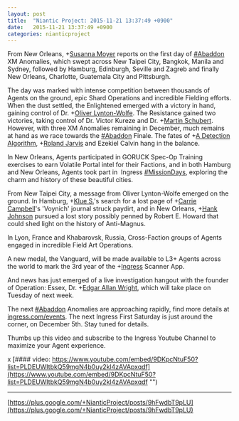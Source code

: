 ```yaml
---
layout: post
title:  "Niantic Project: 2015-11-21 13:37:49 +0900"
date:   2015-11-21 13:37:49 +0900
categories: nianticproject
---
```

From New Orleans, +[Susanna Moyer](https://plus.google.com/101560858827970533247 "") reports on the first day of [#Abaddon](https://plus.google.com/s/%23Abaddon "") XM Anomalies, which swept across New Taipei City, Bangkok, Manila and Sydney, followed by Hamburg, Edinburgh, Seville and Zagreb and finally New Orleans, Charlotte, Guatemala City and Pittsburgh. 

The day was marked with intense competition between thousands of Agents on the ground, epic Shard Operations and incredible Fielding efforts. When the dust settled, the Enlightened emerged with a victory in hand, gaining control of Dr. +[Oliver Lynton-Wolfe](https://plus.google.com/108200572857719809031 ""). The Resistance gained two victories, taking control of Dr. Victor Kureze and Dr. +[Martin Schubert](https://plus.google.com/100425314717666507497 ""). However, with three XM Anomalies remaining in December, much remains at hand as we race towards the [#Abaddon](https://plus.google.com/s/%23Abaddon "") Finale. The fates of +[A Detection Algorithm](https://plus.google.com/114076692022231059864 ""), +[Roland Jarvis](https://plus.google.com/103568659333550762891 "") and Ezekiel Calvin hang in the balance.

In New Orleans, Agents participated in GORUCK Spec-Op Training exercises to earn Volatile Portal intel for their Factions, and in both Hamburg and New Orleans, Agents took part in  Ingress [#MissionDays](https://plus.google.com/s/%23MissionDays ""), exploring the charm and history of these beautiful cities.

From New Taipei City, a message from Oliver Lynton-Wolfe emerged on the ground. In Hamburg, +[Klue S.](https://plus.google.com/110350977702120778591 "")'s search for a lost page of +[Carrie Campbell](https://plus.google.com/101180225942784917383 "")'s 'Voynich' journal struck paydirt, and in New Orleans, +[Hank Johnson](https://plus.google.com/117792105926525258257 "") pursued a lost story possibly penned by Robert E. Howard that could shed light on the history of Anti-Magnus.

In Lyon, France and Khabarovsk, Russia, Cross-Faction groups of Agents engaged in incredible Field Art Operations.

A new medal, the Vanguard, will be made available to L3+ Agents across the world to mark the 3rd year of the +[Ingress](https://plus.google.com/103320655754019011706 "") Scanner App.

And news has just emerged of a live investigation hangout with the founder of Operation: Essex, Dr. +[Edgar Allan Wright](https://plus.google.com/110289508116377658380 ""), which will take place on Tuesday of next week. 

The next [#Abaddon](https://plus.google.com/s/%23Abaddon "") Anomalies are approaching rapidly, find more details at [ingress.com/events](http://ingress.com/events ""). The next Ingress First Saturday is just around the corner, on December 5th. Stay tuned for details.

Thumbs up this video and subscribe to the Ingress Youtube Channel to maximize your Agent experience.

x
[#### video: https://www.youtube.com/embed/9DKpcNtuF50?list=PLDEUWItbkQ59mgN4b0uy2kl4zAVApxqdf](https://www.youtube.com/embed/9DKpcNtuF50?list=PLDEUWItbkQ59mgN4b0uy2kl4zAVApxqdf "")
- - -
[https://plus.google.com/+NianticProject/posts/9hFwdbT9pLU](https://plus.google.com/+NianticProject/posts/9hFwdbT9pLU)
